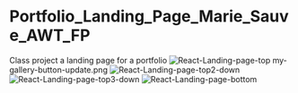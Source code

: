 # Portfolio_Landing_Page_Marie_Sauve_AWT_FP
 Class project a landing page for a portfolio
 ![React-Landing-page-top](https://github.com/mariesauve/Portfolio_Landing_Page_Marie_Sauve_AWT_FP/assets/149751752/bc32f2d8-717a-4c7e-91c1-d59c5e2d212e)
 my-gallery-button-update.png
![React-Landing-page-top2-down](https://github.com/mariesauve/Portfolio_Landing_Page_Marie_Sauve_AWT_FP/assets/149751752/a7eb617b-b9f7-48ed-b886-efaccb2f808e)
![React-Landing-page-top3-down](https://github.com/mariesauve/Portfolio_Landing_Page_Marie_Sauve_AWT_FP/assets/149751752/ac7e5bac-7726-4c60-8c9d-5b7ad6067d5f)
![React-Landing-page-bottom](https://github.com/mariesauve/Portfolio_Landing_Page_Marie_Sauve_AWT_FP/assets/149751752/74d43965-3568-4408-96b2-f6b8292480fc)
